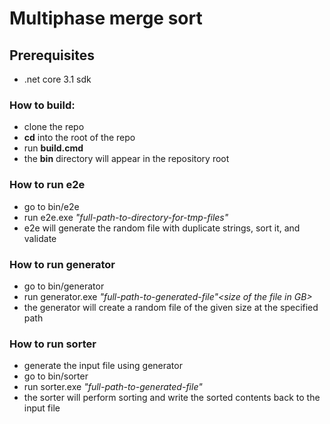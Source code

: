<h1>Multiphase merge sort</h1>

<h2>Prerequisites</h2>
<ul>
<li>.net core 3.1 sdk</li>
</ul>

<h3>How to build:</h3>

<ul>
<li>clone the repo</li>
<li><b>cd</b> into the root of the repo</li>
<li>run <b>build.cmd</b></li>
<li>the <b>bin</b> directory will appear in the repository root</li>
</ul>

<h3>How to run e2e</h3>

<ul>
<li>go to bin/e2e</li>
<li>run e2e.exe <i>"full-path-to-directory-for-tmp-files"</i></li>
<li>e2e will generate the random file with duplicate strings, sort it, and validate</li>
</ul>

<h3>How to run generator</h3>

<ul>
<li>go to bin/generator</li>
<li>run generator.exe <i>"full-path-to-generated-file"</i><i>&lt;size of the file in GB&gt;</i></li>
<li>the generator will create a random file of the given size at the specified path</li>
</ul>

<h3>How to run sorter</h3>

<ul>
<li>generate the input file using generator</li>
<li>go to bin/sorter</li>
<li>run sorter.exe <i>"full-path-to-generated-file"</i></li>
<li>the sorter will perform sorting and write the sorted contents back to the input file</li>
</ul>